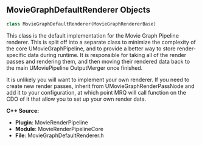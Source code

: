 ## MovieGraphDefaultRenderer Objects

```python
class MovieGraphDefaultRenderer(MovieGraphRendererBase)
```

This class is the default implementation for the Movie Graph Pipeline renderer. This
is split off into a separate class to minimize the complexity of the core UMovieGraphPipeline,
and to provide a better way to store render-specific data during runtime. It is responsible
for taking all of the render passes and rendering them, and then moving their rendered
data back to the main UMoviePipeline OutputMerger once finished.

It is unlikely you will want to implement your own renderer. If you need to create new render
passes, inherit from UMovieGraphRenderPassNode and add it to your configuration, at which point
MRQ will call function on the CDO of it that allow you to set up your own render data.

**C++ Source:**

- **Plugin**: MovieRenderPipeline
- **Module**: MovieRenderPipelineCore
- **File**: MovieGraphDefaultRenderer.h

<a id="unreal.MovieGraphScriptBase"></a>